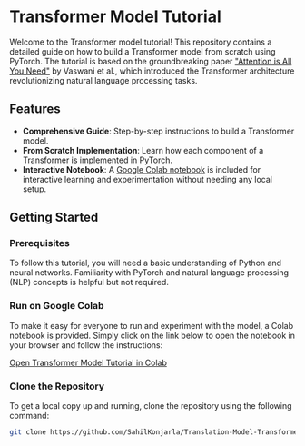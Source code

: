 # Transformer Model Tutorial

Welcome to the Transformer model tutorial! This repository contains a detailed guide on how to build a Transformer model from scratch using PyTorch. The tutorial is based on the groundbreaking paper ["Attention is All You Need"](https://arxiv.org/abs/1706.03762) by Vaswani et al., which introduced the Transformer architecture revolutionizing natural language processing tasks.

## Features

- **Comprehensive Guide**: Step-by-step instructions to build a Transformer model.
- **From Scratch Implementation**: Learn how each component of a Transformer is implemented in PyTorch.
- **Interactive Notebook**: A [Google Colab notebook](https://colab.research.google.com/) is included for interactive learning and experimentation without needing any local setup.

## Getting Started

### Prerequisites

To follow this tutorial, you will need a basic understanding of Python and neural networks. Familiarity with PyTorch and natural language processing (NLP) concepts is helpful but not required.

### Run on Google Colab

To make it easy for everyone to run and experiment with the model, a Colab notebook is provided. Simply click on the link below to open the notebook in your browser and follow the instructions:

[Open Transformer Model Tutorial in Colab](#https://colab.research.google.com/drive/1CzaB1EsZtvJxMtMgsDlN7inPg0FcjnMp?usp=sharing)

### Clone the Repository

To get a local copy up and running, clone the repository using the following command:

```bash
git clone https://github.com/SahilKonjarla/Translation-Model-Transformer.git
